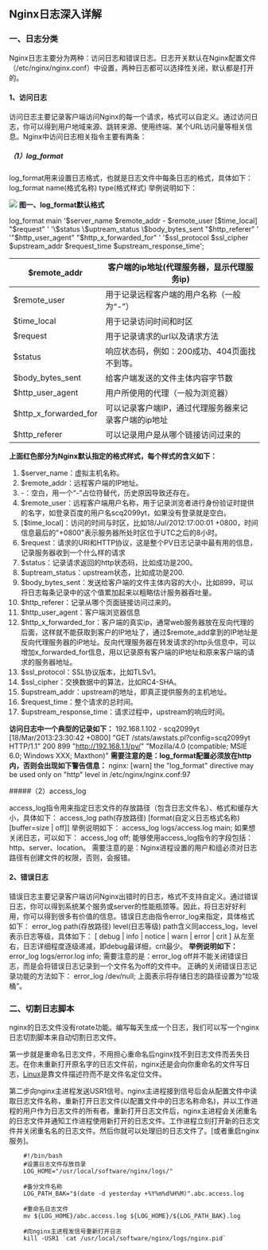 ## Nginx日志深入详解

### 一、日志分类

Nginx日志主要分为两种：访问日志和错误日志。日志开关默认在Nginx配置文件（/etc/nginx/nginx.conf）中设置，两种日志都可以选择性关闭，默认都是打开的。

#### 1、访问日志

访问日志主要记录客户端访问Nginx的每一个请求，格式可以自定义。通过访问日志，你可以得到用户地域来源、跳转来源、使用终端、某个URL访问量等相关信息。Nginx中访问日志相关指令主要有两条：

##### （1）log_format

log_format用来设置日志格式，也就是日志文件中每条日志的格式，具体如下：
log_format name(格式名称) type(格式样式)
举例说明如下：

![](C:\Users\z15746\Desktop\Nginx日志\464291-20170522230449273-1819232912.png)
	                                    **图一、log_format默认格式**

log_format main '\$server_name \$remote_addr - \$remote_user [\$time_local] "$request" '
'\$status \$uptream_status \$body_bytes_sent "$http_referer" '
'"\$http_user_agent" "$http_x_forwarded_for" '
'\$ssl_protocol \$ssl_cipher \$upstream_addr \$request_time $upstream_response_time';

| $remote_addr          | 客户端的ip地址(代理服务器，显示代理服务ip)           |
| --------------------- | ---------------------------------------------------- |
| $remote_user          | 用于记录远程客户端的用户名称（一般为“-”）            |
| $time_local           | 用于记录访问时间和时区                               |
| $request              | 用于记录请求的url以及请求方法                        |
| $status               | 响应状态码，例如：200成功、404页面找不到等。         |
| $body_bytes_sent      | 给客户端发送的文件主体内容字节数                     |
| $http_user_agent      | 用户所使用的代理（一般为浏览器）                     |
| $http_x_forwarded_for | 可以记录客户端IP，通过代理服务器来记录客户端的ip地址 |
| $http_referer         | 可以记录用户是从哪个链接访问过来的                   |



**上面红色部分为Nginx默认指定的格式样式，每个样式的含义如下：**

1. $server_name：虚拟主机名称。
2. $remote_addr：远程客户端的IP地址。
3. -：空白，用一个“-”占位符替代，历史原因导致还存在。
4. $remote_user：远程客户端用户名称，用于记录浏览者进行身份验证时提供的名字，如登录百度的用户名scq2099yt，如果没有登录就是空白。
5. [$time_local]：访问的时间与时区，比如18/Jul/2012:17:00:01 +0800，时间信息最后的"+0800"表示服务器所处时区位于UTC之后的8小时。
6. $request：请求的URI和HTTP协议，这是整个PV日志记录中最有用的信息，记录服务器收到一个什么样的请求
7. $status：记录请求返回的http状态码，比如成功是200。
8. $uptream_status：upstream状态，比如成功是200.
9. $body_bytes_sent：发送给客户端的文件主体内容的大小，比如899，可以将日志每条记录中的这个值累加起来以粗略估计服务器吞吐量。
10. $http_referer：记录从哪个页面链接访问过来的。 
11. $http_user_agent：客户端浏览器信息
12. \$http_x_forwarded_for：客户端的真实ip，通常web服务器放在反向代理的后面，这样就不能获取到客户的IP地址了，通过$remote_add拿到的IP地址是反向代理服务器的iP地址。反向代理服务器在转发请求的http头信息中，可以增加x_forwarded_for信息，用以记录原有客户端的IP地址和原来客户端的请求的服务器地址。
13. $ssl_protocol：SSL协议版本，比如TLSv1。
14. $ssl_cipher：交换数据中的算法，比如RC4-SHA。 
15. $upstream_addr：upstream的地址，即真正提供服务的主机地址。 
16. $request_time：整个请求的总时间。 
17. $upstream_response_time：请求过程中，upstream的响应时间。

**访问日志中一个典型的记录如下：**
192.168.1.102 - scq2099yt [18/Mar/2013:23:30:42 +0800] "GET /stats/awstats.pl?config=scq2099yt HTTP/1.1" 200 899 "http://192.168.1.1/pv/" "Mozilla/4.0 (compatible; MSIE 6.0; Windows XXX; Maxthon)"
**需要注意的是：log_format配置必须放在http内，否则会出现如下警告信息：**
nginx: [warn] the "log_format" directive may be used only on "http" level in /etc/nginx/nginx.conf:97

#####（2）access_log

access_log指令用来指定日志文件的存放路径（包含日志文件名）、格式和缓存大小，具体如下：
access_log path(存放路径) [format(自定义日志格式名称) [buffer=size | off]]
举例说明如下：
access_log logs/access.log main;
如果想关闭日志，可以如下：
access_log off;
能够使用access_log指令的字段包括：http、server、location。
需要注意的是：Nginx进程设置的用户和组必须对日志路径有创建文件的权限，否则，会报错。



#### 2、错误日志

​	错误日志主要记录客户端访问Nginx出错时的日志，格式不支持自定义。通过错误日志，你可以得到系统某个服务或server的性能瓶颈等。因此，将日志好好利用，你可以得到很多有价值的信息。错误日志由指令error_log来指定，具体格式如下：
error_log path(存放路径) level(日志等级)
path含义同access_log，level表示日志等级，具体如下：
[ debug | info | notice | warn | error | crit ]
从左至右，日志详细程度逐级递减，即debug最详细，crit最少。
**举例说明如下：**
error_log logs/error.log info;
需要注意的是：error_log off并不能关闭错误日志，而是会将错误日志记录到一个文件名为off的文件中。
正确的关闭错误日志记录功能的方法如下：
error_log /dev/null;
上面表示将存储日志的路径设置为“垃圾桶”。



### 二、切割日志脚本

​	nginx的日志文件没有rotate功能。编写每天生成一个日志，我们可以写一个nginx日志切割脚本来自动切割日志文件。

​	第一步就是重命名日志文件，不用担心重命名后nginx找不到日志文件而丢失日志。在你未重新打开原名字的日志文件前，nginx还是会向你重命名的文件写日志，[Linux](http://lib.csdn.net/base/linux)是靠文件描述符而不是文件名定位文件。

​	第二步向nginx主进程发送USR1信号。nginx主进程接到信号后会从配置文件中读取日志文件名称，重新打开日志文件(以配置文件中的日志名称命名)，并以工作进程的用户作为日志文件的所有者。重新打开日志文件后，nginx主进程会关闭重名的日志文件并通知工作进程使用新打开的日志文件。工作进程立刻打开新的日志文件并关闭重名名的日志文件。然后你就可以处理旧的日志文件了。[或者重启nginx服务]。

        #!/bin/bash
        #设置日志文件存放目录
        LOG_HOME="/usr/local/software/nginx/logs/"
    
        #备分文件名称
        LOG_PATH_BAK="$(date -d yesterday +%Y%m%d%H%M)".abc.access.log
    
        #重命名日志文件
        mv ${LOG_HOME}/abc.access.log ${LOG_HOME}/${LOG_PATH_BAK}.log
    
        #向nginx主进程发信号重新打开日志 
        kill -USR1 `cat /usr/local/software/nginx/logs/nginx.pid`
